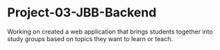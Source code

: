 # Project-03-JBB-Backend
Working on created a web application that brings students together into study groups based on topics they want to learn or teach.
